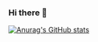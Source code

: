 ### Hi there 👋

[![Anurag's GitHub stats](https://github-readme-stats.vercel.app/api?username=zhuang-hao-ming&show_icons=true&theme=cobalt)](https://github.com/anuraghazra/github-readme-stats)

<!--
**zhuang-hao-ming/zhuang-hao-ming** is a ✨ _special_ ✨ repository because its `README.md` (this file) appears on your GitHub profile.

Here are some ideas to get you started:

- 🔭 I’m currently working on ...
- 🌱 I’m currently learning ...
- 👯 I’m looking to collaborate on ...
- 🤔 I’m looking for help with ...
- 💬 Ask me about ...
- 📫 How to reach me: ...
- 😄 Pronouns: ...
- ⚡ Fun fact: ...
-->
